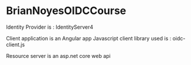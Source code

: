 # BrianNoyesOIDCCourse


Identity Provider is : IdentityServer4

Client application is an Angular app 
Javascript client library used is : oidc-client.js

Resource server is an asp.net core web api


